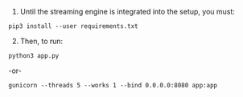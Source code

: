 1. Until the streaming engine is integrated into the setup, you must:

```
pip3 install --user requirements.txt
```

2. Then, to run:

```
python3 app.py
```

-or-

```
gunicorn --threads 5 --works 1 --bind 0.0.0.0:8080 app:app
```
